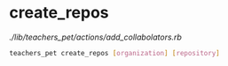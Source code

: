 # create_repos

*./lib/teachers_pet/actions/add_collabolators.rb*

```bash
teachers_pet create_repos [organization] [repository] 
```